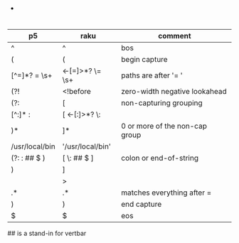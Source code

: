 - [](#org04b9a7b)


<a id="org04b9a7b"></a>

# 

| p5             | raku                | comment                        |
|-------------- |------------------- |------------------------------ |
| ^              | ^                   | bos                            |
| (              | (                   | begin capture                  |
| [^=]\*? =  \s+ | <-[=]>\*?  \\=  \s+ | paths are after '= '           |
| (?!            | <!before            | zero-width negative lookahead  |
| (?:            | [                   | non-capturing grouping         |
| [^:]\* :       | [ <-[:]>\*? \\:     |                                |
| )\*            | ]\*                 | 0 or more of the non-cap group |
| /usr/local/bin | '/usr/local/bin'    |                                |
| (?: : ## $ )   | [ \\: ## $ ]        | colon or end-of-string         |
| )              | ]                   |                                |
|                | >                   |                                |
| .\*            | .\*                 | matches everything after =     |
| )              | )                   | end capture                    |
| $              | $                   | eos                            |

\## is a stand-in for vertbar
